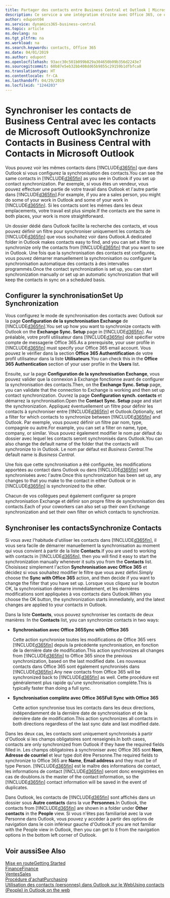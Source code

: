 ```yaml
---
title: Partager des contacts entre Business Central et Outlook | Microsoft Docs
description: Ce service a une intégration étroite avec Office 365, ce qui vous permet de partager des contacts entre Outlook et Business Central.
author: edupont04
ms.service: dynamics365-business-central
ms.topic: article
ms.devlang: na
ms.tgt_pltfrm: na
ms.workload: na
ms.search.keywords: contacts, Office 365
ms.date: 04/01/2019
ms.author: edupont
ms.openlocfilehash: 93acc30c501b099b829a304650b09b356d2243e7
ms.sourcegitcommit: 60b87e5eb32bb408dd65b9855c29159b1dfbfca8
ms.translationtype: HT
ms.contentlocale: fr-CA
ms.lasthandoff: 04/29/2019
ms.locfileid: "1244203"
---
```

# <a name="synchronize-contacts-in-business-central-with-contacts-in-microsoft-outlook"></a><span data-ttu-id="38203-103">Synchroniser les contacts de Business Central avec les contacts de Microsoft Outlook</span><span class="sxs-lookup"><span data-stu-id="38203-103">Synchronize Contacts in Business Central with Contacts in Microsoft Outlook</span></span>
<span data-ttu-id="38203-104">Vous pouvez voir les mêmes contacts dans [!INCLUDE[d365fin](includes/d365fin_md.md)] que dans Outlook si vous configurez la synchronisation des contacts.</span><span class="sxs-lookup"><span data-stu-id="38203-104">You can see the same contacts in [!INCLUDE[d365fin](includes/d365fin_md.md)] as you see in Outlook if you set up contact synchronization.</span></span> <span data-ttu-id="38203-105">Par exemple, si vous êtes un vendeur, vous pouvez effectuer une partie de votre travail dans Outlook et l'autre partie dans [!INCLUDE[d365fin](includes/d365fin_md.md)].</span><span class="sxs-lookup"><span data-stu-id="38203-105">For example, if you are a sales person, you might do some of your work in Outlook and some of your work in [!INCLUDE[d365fin](includes/d365fin_md.md)].</span></span> <span data-ttu-id="38203-106">Si les contacts sont les mêmes dans les deux emplacements, votre travail est plus simple.</span><span class="sxs-lookup"><span data-stu-id="38203-106">If the contacts are the same in both places, your work is more straightforward.</span></span>  

<span data-ttu-id="38203-107">Un dossier dédié dans Outlook facilite la recherche des contacts, et vous pouvez définir un filtre pour synchroniser uniquement les contacts de [!INCLUDE[d365fin](includes/d365fin_md.md)] que vous souhaitez voir dans Outlook.</span><span class="sxs-lookup"><span data-stu-id="38203-107">A dedicated folder in Outlook makes contacts easy to find, and you can set a filter to synchronize only the contacts from [!INCLUDE[d365fin](includes/d365fin_md.md)] that you want to see in Outlook.</span></span> <span data-ttu-id="38203-108">Une fois que la synchronisation des contacts est configurée, vous pouvez démarrer manuellement la synchronisation ou configurer la synchronisation automatique des contacts à des intervalles programmés.</span><span class="sxs-lookup"><span data-stu-id="38203-108">Once the contact synchronization is set up, you can start synchronization manually or set up an automatic synchronization that will keep the contacts in sync on a scheduled basis.</span></span>  

## <a name="set-up-synchronization"></a><span data-ttu-id="38203-109">Configurer la synchronisation</span><span class="sxs-lookup"><span data-stu-id="38203-109">Set Up Synchronization</span></span>
<span data-ttu-id="38203-110">Vous configurez le mode de synchronisation des contacts avec Outlook sur la page **Configuration de la synchronisation Exchange** de [!INCLUDE[d365fin](includes/d365fin_md.md)].</span><span class="sxs-lookup"><span data-stu-id="38203-110">You set up how you want to synchronize contacts with Outlook on the **Exchange Sync. Setup** page in [!INCLUDE[d365fin](includes/d365fin_md.md)].</span></span> <span data-ttu-id="38203-111">Au préalable, votre profil utilisateur dans [!INCLUDE[d365fin](includes/d365fin_md.md)] doit spécifier votre compte de messagerie Office 365.</span><span class="sxs-lookup"><span data-stu-id="38203-111">As a prerequisite, your user profile in [!INCLUDE[d365fin](includes/d365fin_md.md)] must specify your Office 365 email account.</span></span> <span data-ttu-id="38203-112">Vous pouvez le vérifier dans la section **Office 365 Authentification** de votre profil utilisateur dans la liste **Utilisateurs**.</span><span class="sxs-lookup"><span data-stu-id="38203-112">You can check this in the **Office 365 Authentication** section of your user profile in the **Users** list.</span></span>  

<span data-ttu-id="38203-113">Ensuite, sur la page **Configuration de la synchronisation Exchange**, vous pouvez valider que la connexion à Exchange fonctionne avant de configurer la synchronisation des contacts.</span><span class="sxs-lookup"><span data-stu-id="38203-113">Then, on the **Exchange Sync. Setup** page, you can validate that the connection to Exchange is working and then set up contact synchronization.</span></span> <span data-ttu-id="38203-114">Ouvrez la page **Configuration synch. contacts** et démarrez la synchronisation.</span><span class="sxs-lookup"><span data-stu-id="38203-114">Open the **Contact Sync. Setup** page and start the synchronization.</span></span> <span data-ttu-id="38203-115">Appliquez éventuellement un filtre pour définir les contacts à synchroniser entre [!INCLUDE[d365fin](includes/d365fin_md.md)] et Outlook.</span><span class="sxs-lookup"><span data-stu-id="38203-115">Optionally, set a filter for which contacts to synchronize between [!INCLUDE[d365fin](includes/d365fin_md.md)] and Outlook.</span></span> <span data-ttu-id="38203-116">Par exemple, vous pouvez définir un filtre par nom, type, compagnie ou autre.</span><span class="sxs-lookup"><span data-stu-id="38203-116">For example, you can set a filter on name, type, company, or similar.</span></span> <span data-ttu-id="38203-117">Vous pouvez également modifier le nom par défaut du dossier avec lequel les contacts seront synchronisés dans Outlook.</span><span class="sxs-lookup"><span data-stu-id="38203-117">You can also change the default name of the folder that the contacts will synchronize to in Outlook.</span></span> <span data-ttu-id="38203-118">Le nom par défaut est *Business Central*.</span><span class="sxs-lookup"><span data-stu-id="38203-118">The default name is *Business Central*.</span></span>  

<span data-ttu-id="38203-119">Une fois que cette synchronisation a été configurée, les modifications apportées au contact dans Outlook ou dans [!INCLUDE[d365fin](includes/d365fin_md.md)] sont synchronisées avec l'autre.</span><span class="sxs-lookup"><span data-stu-id="38203-119">Once this synchronization has been set up, any changes to that you make to the contact in either Outlook or in [!INCLUDE[d365fin](includes/d365fin_md.md)] is synchronized to the other.</span></span>  

<span data-ttu-id="38203-120">Chacun de vos collègues peut également configurer sa propre synchronisation Exchange et définir son propre filtre de synchronisation des contacts.</span><span class="sxs-lookup"><span data-stu-id="38203-120">Each of your coworkers can also set up their own Exchange synchronization and set their own filter on which contacts to synchronize.</span></span>  

## <a name="synchronize-contacts"></a><span data-ttu-id="38203-121">Synchroniser les contacts</span><span class="sxs-lookup"><span data-stu-id="38203-121">Synchronize Contacts</span></span>
<span data-ttu-id="38203-122">Si vous avez l'habitude d'utiliser les contacts dans [!INCLUDE[d365fin](includes/d365fin_md.md)], il vous sera facile de démarrer manuellement la synchronisation au moment qui vous convient à partir de la liste **Contacts**.</span><span class="sxs-lookup"><span data-stu-id="38203-122">If you are used to working with contacts in [!INCLUDE[d365fin](includes/d365fin_md.md)], then you will find it easy to start the synchronization manually whenever it suits you from the **Contacts** list.</span></span> <span data-ttu-id="38203-123">Choisissez simplement l'action **Synchronisation avec Office 365** et décidez si vous souhaitez modifier le filtre que vous avez défini.</span><span class="sxs-lookup"><span data-stu-id="38203-123">Simply choose the **Sync with Office 365** action, and then decide if you want to change the filter that you have set up.</span></span> <span data-ttu-id="38203-124">Lorsque vous cliquez sur le bouton OK, la synchronisation démarre immédiatement, et les dernières modifications sont appliquées à vos contacts dans Outlook.</span><span class="sxs-lookup"><span data-stu-id="38203-124">When you choose the OK button, the synchronization starts immediately, and the latest changes are applied to your contacts in Outlook.</span></span>  

<span data-ttu-id="38203-125">Dans la liste **Contacts**, vous pouvez synchroniser les contacts de deux manières :</span><span class="sxs-lookup"><span data-stu-id="38203-125">In the **Contacts** list, you can synchronize contacts in two ways:</span></span>

* <span data-ttu-id="38203-126">**Synchronisation avec Office 365**</span><span class="sxs-lookup"><span data-stu-id="38203-126">**Sync with Office 365**</span></span>

  <span data-ttu-id="38203-127">Cette action synchronise toutes les modifications de Office 365 vers [!INCLUDE[d365fin](includes/d365fin_md.md)] depuis la précédente synchronisation, en fonction de la dernière date de modification.</span><span class="sxs-lookup"><span data-stu-id="38203-127">This action synchronizes all changes from [!INCLUDE[d365fin](includes/d365fin_md.md)] to Office 365 since the previous synchronization, based on the last modified date.</span></span> <span data-ttu-id="38203-128">Les nouveaux contacts dans Office 365 sont également synchronisés dans [!INCLUDE[d365fin](includes/d365fin_md.md)].</span><span class="sxs-lookup"><span data-stu-id="38203-128">Any new contacts from Office 365 will be synchronized back to [!INCLUDE[d365fin](includes/d365fin_md.md)] as well.</span></span> <span data-ttu-id="38203-129">Cette procédure est généralement plus rapide qu'une synchronisation complète.</span><span class="sxs-lookup"><span data-stu-id="38203-129">This is typically faster than doing a full sync.</span></span>  

* <span data-ttu-id="38203-130">**Synchronisation complète avec Office 365**</span><span class="sxs-lookup"><span data-stu-id="38203-130">**Full Sync with Office 365**</span></span>

  <span data-ttu-id="38203-131">Cette action synchronise tous les contacts dans les deux directions, indépendamment de la dernière date de synchronisation et de la dernière date de modification.</span><span class="sxs-lookup"><span data-stu-id="38203-131">This action synchronizes all contacts in both directions regardless of the last sync date and last modified date.</span></span>  

<span data-ttu-id="38203-132">Dans les deux cas, les contacts sont uniquement synchronisés à partir d'Outlook si les champs obligatoires sont renseignés.</span><span class="sxs-lookup"><span data-stu-id="38203-132">In both cases, contacts are only synchronized from Outlook if they have the required fields filled in.</span></span> <span data-ttu-id="38203-133">Les champs obligatoires à synchroniser avec Office 365 sont **Nom**, **Adresse de courriel** et leur type doit être Personne.</span><span class="sxs-lookup"><span data-stu-id="38203-133">The required fields to synchronize to Office 365 are **Name**, **Email address** and they must be of type Person.</span></span> [!INCLUDE[d365fin](includes/d365fin_md.md)] <span data-ttu-id="38203-134">est le maître des informations de contact, les informations de contact [!INCLUDE[d365fin](includes/d365fin_md.md)] seront donc enregistrées en cas de doublons.</span><span class="sxs-lookup"><span data-stu-id="38203-134">is the master of the contact information, so the [!INCLUDE[d365fin](includes/d365fin_md.md)] contact information will be saved in the event of duplicates.</span></span>  

<span data-ttu-id="38203-135">Dans Outlook, les contacts de [!INCLUDE[d365fin](includes/d365fin_md.md)] sont affichés dans un dossier sous **Autre contacts** dans la vue **Personnes**.</span><span class="sxs-lookup"><span data-stu-id="38203-135">In Outlook, the contacts from [!INCLUDE[d365fin](includes/d365fin_md.md)] are shown in a folder under **Other contacts** in the **People**  view.</span></span> <span data-ttu-id="38203-136">Si vous n'êtes pas familiarisé avec la vue Personne dans Outlook, vous pouvez y accéder à partir des options de navigation dans le coin inférieur gauche d'Outlook.</span><span class="sxs-lookup"><span data-stu-id="38203-136">If you are not familiar with the People view in Outlook, then you can get to it from the navigation options in the bottom left corner of Outlook.</span></span>  

## <a name="see-also"></a><span data-ttu-id="38203-137">Voir aussi</span><span class="sxs-lookup"><span data-stu-id="38203-137">See Also</span></span>
[<span data-ttu-id="38203-138">Mise en route</span><span class="sxs-lookup"><span data-stu-id="38203-138">Getting Started</span></span>](product-get-started.md)  
[<span data-ttu-id="38203-139">Finance</span><span class="sxs-lookup"><span data-stu-id="38203-139">Finance</span></span>](finance.md)  
[<span data-ttu-id="38203-140">Ventes</span><span class="sxs-lookup"><span data-stu-id="38203-140">Sales</span></span>](sales-manage-sales.md)  
[<span data-ttu-id="38203-141">Procédure d'achat</span><span class="sxs-lookup"><span data-stu-id="38203-141">Purchasing</span></span>](purchasing-manage-purchasing.md)  
[<span data-ttu-id="38203-142">Utilisation des contacts (personnes) dans Outlook sur le Web</span><span class="sxs-lookup"><span data-stu-id="38203-142">Using contacts (People) in Outlook on the web</span></span>](https://support.office.com/en-us/article/Using-contacts-People-in-Outlook-on-the-web-1e3438c7-26b2-420c-87de-3cea9d31b5cb?appver=OWB150)  
